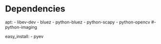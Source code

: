Dependencies
==============================================================================

apt:
    - libev-dev
    - bluez
    - python-bluez
    - python-scapy
    - python-opencv
    #- python-imaging

easy_install:
    - pyev
